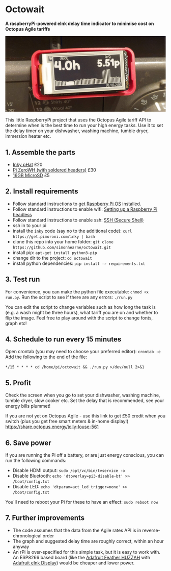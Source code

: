 # Octowait

**A raspberryPi-powered eInk delay time indicator to minimise cost on Octopus Agile tariffs**

![Octowait on a washing machine](/octowait.jpg)

This little RaspberryPi project that uses the Octopus Agile tariff API to determine when is the best time to run your high energy tasks. Use it to set the delay timer on your dishwasher, washing machine, tumble dryer, immersion heater etc.

## 1. Assemble the parts

- [Inky pHat](https://amzn.to/3gm150T) £20
- [Pi ZeroWH (with soldered headers)](https://amzn.to/2BN2oGY) £30
- [16GB MicroSD](https://amzn.to/3i6PXX8) £5

## 2. Install requirements

- Follow standard instructions to get [Raspberry Pi OS](https://www.raspberrypi.org/downloads/) installed.
- Follow standard instructions to enable wifi: [Setting up a Raspberry Pi headless](https://www.raspberrypi.org/documentation/configuration/wireless/headless.md)
- Follow standard instructions to enable ssh: [SSH (Secure Shell)](https://www.raspberrypi.org/documentation/remote-access/ssh/README.md)
- ssh in to your pi
- install the `inky` code (say no to the additional code): `curl https://get.pimoroni.com/inky | bash`
- clone this repo into your home folder: `git clone https://github.com/simonhearne/octowait.git`
- install pip: `apt-get install python3-pip`
- change dir to the project: `cd octowait`
- install python dependencies: `pip install -r requirements.txt`

## 3. Test run

For convenience, you can make the python file executable: `chmod +x run.py`.
Run the script to see if there are any errors: `./run.py`

You can edit the script to change variables such as how long the task is (e.g. a wash might be three hours), what tariff you are on and whether to flip the image.
Feel free to play around with the script to change fonts, graph etc!

## 4. Schedule to run every 15 minutes

Open crontab (you may need to choose your preferred editor): `crontab -e`
Add the following to the end of the file:

`*/15 * * * * cd /home/pi/octowait && ./run.py >/dev/null 2>&1`

## 5. Profit

Check the screen when you go to set your dishwasher, washing machine, tumble dryer, slow cooker etc.
Set the delay that is recommended, see your energy bills plummet!

If you are not yet on Octopus Agile - use this link to get £50 credit when you switch (plus you get free smart meters & in-home display!)
<https://share.octopus.energy/jolly-louse-561>

## 6. Save power

If you are running the Pi off a battery, or are just energy conscious, you can run the following commands:

- Disable HDMI output: `sudo /opt/vc/bin/tvservice -o`
- Disable Bluetooth: `echo 'dtoverlay=pi3-disable-bt' >> /boot/config.txt`
- Disable LED: `echo 'dtparam=act_led_trigger=none' >> /boot/config.txt`

You'll need to reboot your Pi for these to have an effect: `sudo reboot now`

## 7. Further improvements

- The code assumes that the data from the Agile rates API is in reverse-chronological order
- The graph and suggested delay time are roughly correct, within an hour anyway
- An rPi is over-specified for this simple task, but it is easy to work with. An ESP8266 based board (like the [Adafruit Feather HUZZAH](https://amzn.to/2ZwxQlc) with [Adafruit eInk Display](https://amzn.to/2Aj0QEe)) would be cheaper and lower power.
